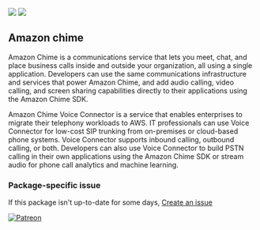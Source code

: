 [![](https://img.shields.io/chocolatey/v/amazon-chime?color=green&label=amazon-chime)](https://chocolatey.org/packages/amazon-chime) [![](https://img.shields.io/chocolatey/dt/amazon-chime)](https://chocolatey.org/packages/amazon-chime)

## Amazon chime
Amazon Chime is a communications service that lets you meet, chat, and place business calls inside and outside your organization, 
all using a single application. Developers can use the same communications infrastructure and services that power Amazon 
Chime, and add audio calling, video calling, and screen sharing capabilities directly to their applications using the Amazon 
Chime SDK.

Amazon Chime Voice Connector is a service that enables enterprises to migrate their telephony workloads to AWS. IT professionals
can use Voice Connector for low-cost SIP trunking from on-premises or cloud-based phone systems. Voice Connector supports
inbound calling, outbound calling, or both. Developers can also use Voice Connector to build PSTN calling in their own 
applications using the Amazon Chime SDK or stream audio for phone call analytics and machine learning.

### Package-specific issue
If this package isn't up-to-date for some days, [Create an issue](https://github.com/tunisiano187/Chocolatey-packages/issues/new/choose)

[![Patreon](https://cdn.jsdelivr.net/gh/tunisiano187/Chocolatey-packages@d15c4e19c709e7148588d4523ffc6dd3cd3c7e5e/icons/patreon.png)](https://www.patreon.com/bePatron?u=39585820)
